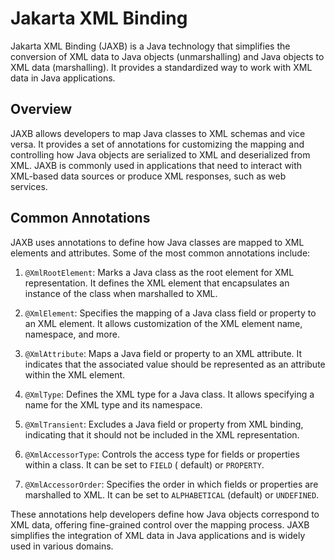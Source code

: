 # Jakarta XML Binding

Jakarta XML Binding (JAXB) is a Java technology that simplifies the conversion of XML data to Java
objects (unmarshalling) and Java objects to XML data (marshalling). It provides a standardized way to work with XML data
in Java applications.

## Overview

JAXB allows developers to map Java classes to XML schemas and vice versa. It provides a set of annotations for
customizing the mapping and controlling how Java objects are serialized to XML and deserialized from XML. JAXB is
commonly used in applications that need to interact with XML-based data sources or produce XML responses, such as web
services.

## Common Annotations

JAXB uses annotations to define how Java classes are mapped to XML elements and attributes. Some of the most common
annotations include:

1. `@XmlRootElement`: Marks a Java class as the root element for XML representation. It defines the XML element that
   encapsulates an instance of the class when marshalled to XML.

2. `@XmlElement`: Specifies the mapping of a Java class field or property to an XML element. It allows customization of
   the XML element name, namespace, and more.

3. `@XmlAttribute`: Maps a Java field or property to an XML attribute. It indicates that the associated value should be
   represented as an attribute within the XML element.

4. `@XmlType`: Defines the XML type for a Java class. It allows specifying a name for the XML type and its namespace.

5. `@XmlTransient`: Excludes a Java field or property from XML binding, indicating that it should not be included in the
   XML representation.

6. `@XmlAccessorType`: Controls the access type for fields or properties within a class. It can be set to `FIELD` (
   default) or `PROPERTY`.

7. `@XmlAccessorOrder`: Specifies the order in which fields or properties are marshalled to XML. It can be set
   to `ALPHABETICAL` (default) or `UNDEFINED`.

These annotations help developers define how Java objects correspond to XML data, offering fine-grained control over the
mapping process. JAXB simplifies the integration of XML data in Java applications and is widely used in various domains.
